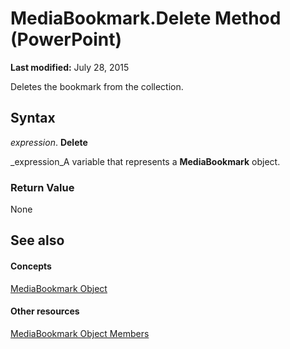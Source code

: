
# MediaBookmark.Delete Method (PowerPoint)

 **Last modified:** July 28, 2015

Deletes the bookmark from the collection. 

## Syntax

 _expression_. **Delete**

 _expression_A variable that represents a  **MediaBookmark** object.


### Return Value

None


## See also


#### Concepts


 [MediaBookmark Object](8340edc3-e9e8-3f65-a1ca-88ff83006a22.md)
#### Other resources


 [MediaBookmark Object Members](64d172af-b814-630a-4443-38f4ccd1532a.md)
